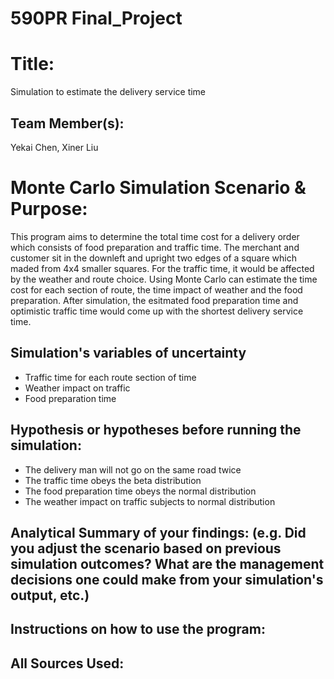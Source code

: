 # 590PR Final_Project

# Title: 
Simulation to estimate the delivery service time

## Team Member(s): 
Yekai Chen, Xiner Liu

# Monte Carlo Simulation Scenario & Purpose: 
This program aims to determine the total time cost for a delivery order which consists of food preparation and traffic time. The merchant and customer sit in the downleft and upright two edges of a square which maded from 4x4 smaller squares. For the traffic time, it would be affected by the weather and route choice. Using Monte Carlo can estimate the time cost for each section of route, the time impact of weather and the food preparation. After simulation, the esitmated food preparation time and optimistic traffic time would come up with the shortest delivery service time.

## Simulation's variables of uncertainty
- Traffic time for each route section of time
- Weather impact on traffic
- Food preparation time

## Hypothesis or hypotheses before running the simulation:
- The delivery man will not go on the same road twice
- The traffic time obeys the beta distribution
- The food preparation time obeys the normal distribution
- The weather impact on traffic subjects to normal distribution

## Analytical Summary of your findings: (e.g. Did you adjust the scenario based on previous simulation outcomes?  What are the management decisions one could make from your simulation's output, etc.)

## Instructions on how to use the program:

## All Sources Used:

